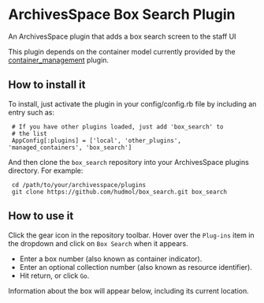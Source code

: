 # ArchivesSpace Box Search Plugin

An ArchivesSpace plugin that adds a box search screen to the staff UI

This plugin depends on the container model currently provided by the
[container_management](https://github.com/hudmol/container_management)
plugin.


## How to install it

To install, just activate the plugin in your config/config.rb file by
including an entry such as:

     # If you have other plugins loaded, just add 'box_search' to
     # the list
     AppConfig[:plugins] = ['local', 'other_plugins', 'managed_containers', 'box_search']

And then clone the `box_search` repository into your
ArchivesSpace plugins directory.  For example:

     cd /path/to/your/archivesspace/plugins
     git clone https://github.com/hudmol/box_search.git box_search


## How to use it

Click the gear icon in the repository toolbar.
Hover over the `Plug-ins` item in the dropdown and click on `Box Search` when it appears.

- Enter a box number (also known as container indicator).
- Enter an optional collection number (also known as resource identifier).
- Hit return, or click `Go`.

Information about the box will appear below, including its current location.
